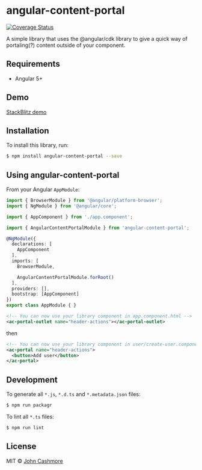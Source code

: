 # angular-content-portal

[![Coverage Status](https://coveralls.io/repos/github/JohnCashmore/angular-content-portal/badge.svg?branch=master)](https://coveralls.io/github/JohnCashmore/angular-content-portal?branch=master)

A simple library that uses the @angular/cdk library to give a quick way of portaling(?) content outside of your component.

## Requirements

- Angular 5+

## Demo

[StackBlitz demo](https://stackblitz.com/edit/angular-content-portal)

## Installation

To install this library, run:

```bash
$ npm install angular-content-portal --save
```

## Using angular-content-portal

From your Angular `AppModule`:

```typescript
import { BrowserModule } from '@angular/platform-browser';
import { NgModule } from '@angular/core';

import { AppComponent } from './app.component';

import { AngularContentPortalModule } from 'angular-content-portal';

@NgModule({
  declarations: [
    AppComponent
  ],
  imports: [
    BrowserModule,

    AngularContentPortalModule.forRoot()
  ],
  providers: [],
  bootstrap: [AppComponent]
})
export class AppModule { }
```


```xml
<!-- You can now use your library component in app.component.html -->
<ac-portal-outlet name="header-actions"></ac-portal-outlet>
```

then


```xml
<!-- You can now use your library component in user/create-user.component.html -->
<ac-portal name="header-actions">
  <button>Add user</button>
</ac-portal>
```

## Development

To generate all `*.js`, `*.d.ts` and `*.metadata.json` files:

```bash
$ npm run packagr
```

To lint all `*.ts` files:

```bash
$ npm run lint
```

## License

MIT © [John Cashmore](mailto:john@cashmo.re)
